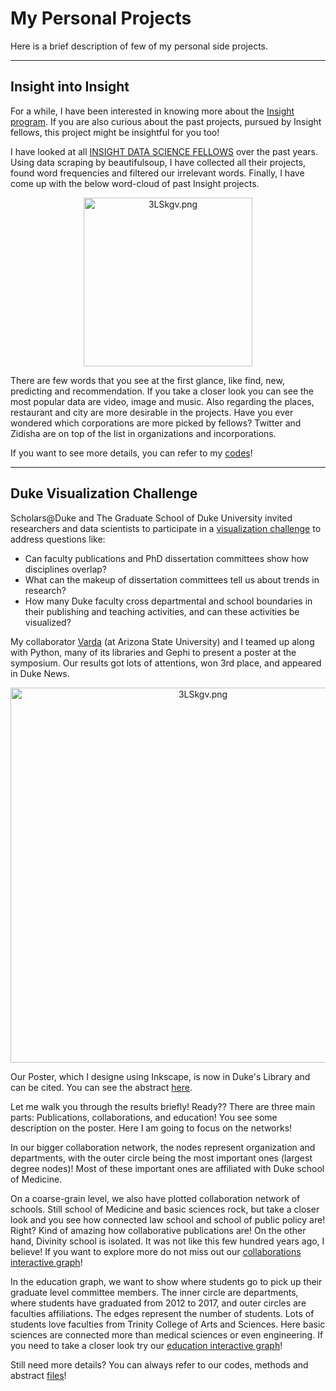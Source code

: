 # My Personal Projects
Here is a brief description of few of my personal side projects. 

***

## Insight into Insight
For a while, I have been interested in knowing more about the [Insight program](http://insightdatascience.com/). If you are also curious about the past projects, pursued by Insight fellows, this project might be insightful for you too!

I have looked at all [INSIGHT DATA SCIENCE FELLOWS](http://insightdatascience.com/fellows) over the past years. Using data scraping by beautifulsoup, I have collected all their projects, found word frequencies and filtered our irrelevant words. Finally, I have come up with the below word-cloud of past Insight projects. 

<div align="center">
<img src="https://user-images.githubusercontent.com/35585082/35773969-b57cdd64-092f-11e8-9a5e-ae76ad567a0e.png" alt="3LSkgv.png" height="270px">
</div>

There are few words that you see at the first glance, like find, new, predicting and recommendation. If you take a closer look you can see the most popular data are video, image and music. Also regarding the places, restaurant and city are more desirable in the projects. Have you ever wondered which corporations are more picked by fellows? Twitter and Zidisha are on top of the list in organizations and incorporations. 

If you want to see more details, you can refer to my [codes](https://github.com/AghilZadeh/Insight_WordCloud)!


***

## Duke Visualization Challenge

Scholars@Duke and The Graduate School of Duke University invited researchers and data scientists to participate in a [visualization challenge](https://rc.duke.edu/scholars-vis-challenge/) to address questions like:

- Can faculty publications and PhD dissertation committees show how disciplines overlap?
- What can the makeup of dissertation committees tell us about trends in research?
- How many Duke faculty cross departmental and school boundaries in their publishing and teaching activities, and can these activities be visualized?
 
My collaborator [Varda](https://github.com/vfaghirh) (at Arizona State University) and I teamed up along with Python, many of its libraries and Gephi to present a poster at the symposium. Our results got lots of attentions, won 3rd place, and appeared in Duke News.

<div align="center">
<img src="https://vgy.me/3LSkgv.png" alt="3LSkgv.png" height="600px">
</div> 

Our Poster, which I designe using Inkscape, is now in Duke's Library and can be cited. You can see the abstract [here](http://hdl.handle.net/10161/16026/).

Let me walk you through the results briefly! Ready?? There are three main parts: Publications, collaborations, and education!
You see some description on the poster. Here I am going to focus on the networks!

In our bigger collaboration network, the nodes represent organization and departments, with the outer circle being the most important ones (largest degree nodes)! Most of these important ones are affiliated with Duke school of Medicine.

On a coarse-grain level, we also have plotted collaboration network of schools. Still school of Medicine and basic sciences rock, but take a closer look and you see how connected law school and school of public policy are! Right? Kind of amazing how collaborative publications are! On the other hand, Divinity school is isolated. It was not like this few hundred years ago, I believe! If you want to explore more do not miss out our [collaborations interactive graph](https://aghilzadeh.github.io/Duke_Collaborations/)! 

In the education graph, we want to show where students go to pick up their graduate level committee members. The inner circle are departments, where students have graduated from 2012 to 2017, and outer circles are faculties affiliations. The edges represent the number of students. Lots of students love faculties from Trinity College of Arts and Sciences. Here basic sciences are connected more than medical sciences or even engineering. If you need to take a closer look try our [education interactive graph](https://aghilzadeh.github.io/Duke_Education/)!

Still need more details? You can always refer to our codes, methods and abstract [files](https://github.com/AghilZadeh/Duke_DataVisualization)!  
